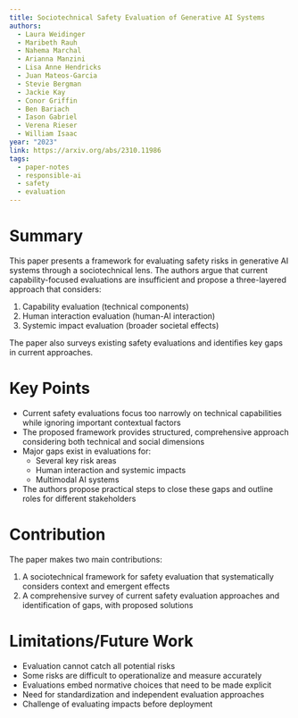 ```yaml
---
title: Sociotechnical Safety Evaluation of Generative AI Systems
authors:
  - Laura Weidinger
  - Maribeth Rauh
  - Nahema Marchal
  - Arianna Manzini
  - Lisa Anne Hendricks
  - Juan Mateos-Garcia
  - Stevie Bergman
  - Jackie Kay
  - Conor Griffin
  - Ben Bariach
  - Iason Gabriel
  - Verena Rieser
  - William Isaac
year: "2023"
link: https://arxiv.org/abs/2310.11986
tags:
  - paper-notes
  - responsible-ai
  - safety
  - evaluation
---
```

# Summary
This paper presents a framework for evaluating safety risks in generative AI systems through a sociotechnical lens. The authors argue that current capability-focused evaluations are insufficient and propose a three-layered approach that considers:

1. Capability evaluation (technical components)
2. Human interaction evaluation (human-AI interaction)
3. Systemic impact evaluation (broader societal effects)

The paper also surveys existing safety evaluations and identifies key gaps in current approaches.

# Key Points
- Current safety evaluations focus too narrowly on technical capabilities while ignoring important contextual factors
- The proposed framework provides structured, comprehensive approach considering both technical and social dimensions
- Major gaps exist in evaluations for:
  - Several key risk areas
  - Human interaction and systemic impacts
  - Multimodal AI systems
- The authors propose practical steps to close these gaps and outline roles for different stakeholders

# Contribution
The paper makes two main contributions:
1. A sociotechnical framework for safety evaluation that systematically considers context and emergent effects
2. A comprehensive survey of current safety evaluation approaches and identification of gaps, with proposed solutions

# Limitations/Future Work
- Evaluation cannot catch all potential risks
- Some risks are difficult to operationalize and measure accurately
- Evaluations embed normative choices that need to be made explicit
- Need for standardization and independent evaluation approaches
- Challenge of evaluating impacts before deployment